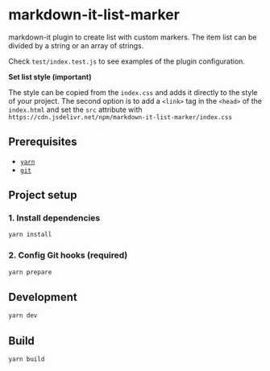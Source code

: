 # markdown-it-list-marker

markdown-it plugin to create list with custom markers. The item list can be divided by a string or an array of strings.

Check `test/index.test.js` to see examples of the plugin configuration.

**Set list style (important)**

The style can be copied from the `index.css` and adds it directly to the style of your project. The second option is to add a `<link>` tag in the `<head>` of the `index.html` and set the `src` attribute with `https://cdn.jsdelivr.net/npm/markdown-it-list-marker/index.css`

## Prerequisites

- [`yarn`](https://classic.yarnpkg.com/en/docs/install#windows-stable)
- [`git`](https://git-scm.com/book/en/v2/Getting-Started-Installing-Git)

## Project setup

### 1. Install dependencies

```bash
yarn install
```

### 2. Config Git hooks (required)

```bash
yarn prepare
```

## Development

```bash
yarn dev
```

## Build

```bash
yarn build
```
